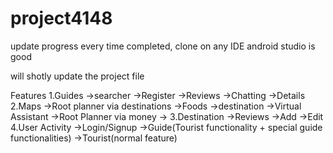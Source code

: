 # project4148
update progress every time completed, clone on any IDE android studio is good

will shotly update the project file

Features
1.Guides
	->searcher
	->Register
	->Reviews
	->Chatting
	->Details
2.Maps
	->Root planner via destinations
	->Foods
	->destination
	->Virtual Assistant
	->Root Planner via money
		->
3.Destination
	->Reviews
	->Add
	->Edit
4.User Activity
	->Login/Signup
		->Guide(Tourist functionality + special guide functionalities)
		->Tourist(normal feature)
